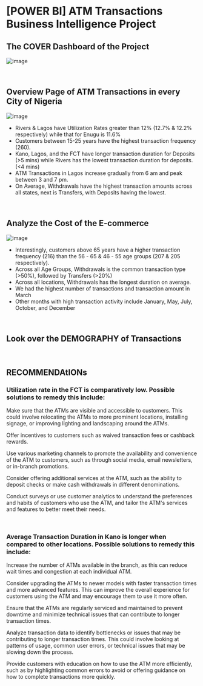 # [POWER BI] ATM Transactions Business Intelligence Project


## The COVER Dashboard of the Project
![image](https://github.com/leanhkienn/ATM_Transactions_Business_Intelligence_Project/assets/116093407/604c56cb-f8ef-4b8d-aed3-b176d8cf6f0e)

<br>

## Overview Page of ATM Transactions in every City of Nigeria
![image](https://github.com/leanhkienn/ATM_Transactions_Business_Intelligence_Project/assets/116093407/43fb0606-2e79-47a5-8cd7-744a729de1c4)

- Rivers & Lagos have Utilization Rates greater than 12% (12.7% & 12.2% respectively) while that for Enugu is 11.6%
- Customers between 15-25 years have the highest transaction frequency (260).
- Kano, Lagos, and the FCT have longer transaction duration for Deposits (>5 mins) while Rivers has the lowest transaction duration for deposits. (<4 mins)
- ATM Transactions in Lagos increase gradually from 6 am and peak between 3 and 7 pm.
- On Average, Withdrawals have the highest transaction amounts across all states, next is Transfers, with Deposits having the lowest.



<br>

## Analyze the Cost of the E-commerce
![image](https://github.com/leanhkienn/ATM_Transactions_Business_Intelligence_Project/assets/116093407/95f6e6bf-f428-4020-84fc-37273d3df028)
- Interestingly, customers above 65 years have a higher transaction frequency (216) than the 56 - 65 & 46 - 55 age groups (207 & 205 respectively). 
- Across all Age Groups, Withdrawals is the common transaction type (>50%), followed by Transfers (>20%)
- Across all locations, Withdrawals has the longest duration on average. 
- We had the highest number of transactions and transaction amount in March
- Other months with high transaction activity include January, May, July, October, and December


<br>


## Look over the DEMOGRAPHY of Transactions

<br>

## RECOMMENDAtIONs

### Utilization rate in the FCT is comparatively low. Possible solutions to remedy this include:

  Make sure that the ATMs are visible and accessible to customers. This could involve relocating the ATMs to more prominent locations, installing signage, or improving lighting and landscaping around the ATMs.

  Offer incentives to customers such as waived transaction fees or cashback rewards.

  Use various marketing channels to promote the availability and convenience of the ATM to customers, such as through social media, email newsletters, or in-branch promotions.

  Consider offering additional services at the ATM, such as the ability to deposit checks or make cash withdrawals in different denominations.

  Conduct surveys or use customer analytics to understand the preferences and habits of customers who use the ATM, and tailor the ATM's services and features to better meet their needs.

<br>

### Average Transaction Duration in Kano is longer when compared to other locations. Possible solutions to remedy this include:

  Increase the number of ATMs available in the branch, as this can reduce wait times and congestion at each individual ATM.

  Consider upgrading the ATMs to newer models with faster transaction times and more advanced features. This can improve the overall experience for customers using the ATM and may encourage them to use it more   often.

  Ensure that the ATMs are regularly serviced and maintained to prevent downtime and minimize technical issues that can contribute to longer transaction times.

  Analyze transaction data to identify bottlenecks or issues that may be contributing to longer transaction times. This could involve looking at patterns of usage, common user errors, or technical issues that may be slowing down the process.

  Provide customers with education on how to use the ATM more efficiently, such as by highlighting common errors to avoid or offering guidance on how to complete transactions more quickly.

